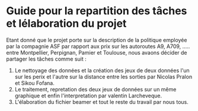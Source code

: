 # Guide pour la repartition des tâches et lélaboration du projet
Etant donné que le projet porte sur la description de la politique employée par la compagnie ASF par rapport aux prix sur les autoroutes A9, A709, ..... entre Montpellier, Perpignan, Pamier et Toulouse,  nous avaons décider de partager les tâches comme suit : 
1. Le nettoyage des données et la création des jeux de deux données l'un sur les perix et l'autre sur la distance entre les sorties par Nicolas Pralon et Sikou Fofana.
2. Le traitement, repretation des deux jeux de données sur un même graphique et enfin l'interpretation par valentin Larcheveque.
3. L'élaboration du fichier beamer et tout le reste du travail par nous tous.
